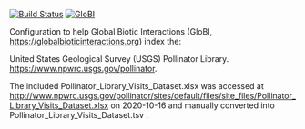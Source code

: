 [![Build Status](https://travis-ci.com/globalbioticinteractions/ucsg-pollinator-library.svg)](https://travis-ci.com/globalbioticinteractions/ucsg-pollinator-library) [![GloBI](http://api.globalbioticinteractions.org/interaction.svg?accordingTo=globi:globalbioticinteractions/ucsg-pollinator-library)](http://globalbioticinteractions.org/?accordingTo=globi:globalbioticinteractions/ucsg-pollinator-library)

Configuration to help Global Biotic Interactions (GloBI, https://globalbioticinteractions.org) index the: 

United States Geological Survey (USGS) Pollinator Library. https://www.npwrc.usgs.gov/pollinator.

The included Pollinator_Library_Visits_Dataset.xlsx was accessed at http://www.npwrc.usgs.gov/pollinator/sites/default/files/site_files/Pollinator_Library_Visits_Dataset.xlsx on 2020-10-16 and manually converted into Pollinator_Library_Visits_Dataset.tsv .  

